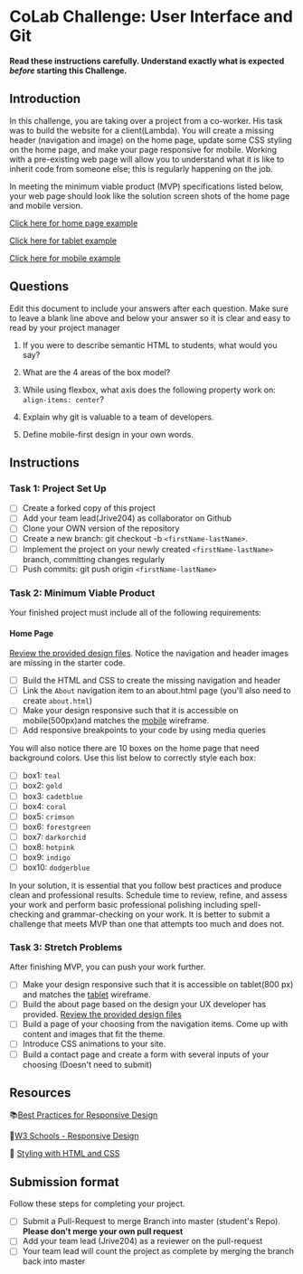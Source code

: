 # CoLab Challenge: User Interface and Git

**Read these instructions carefully. Understand exactly what is expected _before_ starting this Challenge.**

## Introduction

In this challenge, you are taking over a project from a co-worker. His task was to build the website for a client(Lambda). You will create a missing header (navigation and image) on the home page, update some CSS styling on the home page, and make your page responsive for mobile. Working with a pre-existing web page will allow you to understand what it is like to inherit code from someone else; this is regularly happening on the job.

In meeting the minimum viable product (MVP) specifications listed below, your web page should look like the solution screen shots of the home page and mobile version.

[Click here for home page example](https://vc-map-images.s3-us-west-1.amazonaws.com/logos/sprint-challenge-ui-home-example.png.png)

[Click here for tablet example](design/Tablet.png)

[Click here for mobile example](design/Mobile.png)

## Questions

Edit this document to include your answers after each question. Make sure to leave a blank line above and below your answer so it is clear and easy to read by your project manager

1. If you were to describe semantic HTML to students, what would you say?

2. What are the 4 areas of the box model?

3. While using flexbox, what axis does the following property work on: `align-items: center`?

4. Explain why git is valuable to a team of developers.

5. Define mobile-first design in your own words.

## Instructions

### Task 1: Project Set Up

- [ ] Create a forked copy of this project
- [ ] Add your team lead(Jrive204) as collaborator on Github
- [ ] Clone your OWN version of the repository
- [ ] Create a new branch: git checkout -b `<firstName-lastName>`.
- [ ] Implement the project on your newly created `<firstName-lastName>` branch, committing changes regularly
- [ ] Push commits: git push origin `<firstName-lastName>`

### Task 2: Minimum Viable Product

Your finished project must include all of the following requirements:

#### Home Page

[Review the provided design files](/design). Notice the navigation and header images are missing in the starter code.

- [ ] Build the HTML and CSS to create the missing navigation and header
- [ ] Link the `About` navigation item to an about.html page (you'll also need to create `about.html`)
- [ ] Make your design responsive such that it is accessible on mobile(500px)and matches the [mobile](design/Mobile.png) wireframe.
- [ ] Add responsive breakpoints to your code by using media queries

You will also notice there are 10 boxes on the home page that need background colors. Use this list below to correctly style each box:

- [ ] box1: `teal`
- [ ] box2: `gold`
- [ ] box3: `cadetblue`
- [ ] box4: `coral`
- [ ] box5: `crimson`
- [ ] box6: `forestgreen`
- [ ] box7: `darkorchid`
- [ ] box8: `hotpink`
- [ ] box9: `indigo`
- [ ] box10: `dodgerblue`

In your solution, it is essential that you follow best practices and produce clean and professional results. Schedule time to review, refine, and assess your work and perform basic professional polishing including spell-checking and grammar-checking on your work. It is better to submit a challenge that meets MVP than one that attempts too much and does not.

### Task 3: Stretch Problems

After finishing MVP, you can push your work further.

- [ ] Make your design responsive such that it is accessible on tablet(800 px) and matches the [tablet](design/Tablet.png) wireframe.
- [ ] Build the about page based on the design your UX developer has provided. [Review the provided design files](/design)
- [ ] Build a page of your choosing from the navigation items. Come up with content and images that fit the theme.
- [ ] Introduce CSS animations to your site.
- [ ] Build a contact page and create a form with several inputs of your choosing (Doesn't need to submit)

## Resources

📚[Best Practices for Responsive Design](https://www.browserstack.com/guide/responsive-design-breakpoints)

🤝[W3 Schools - Responsive Design](https://www.w3schools.com/html/html_responsive.asp)

👀 [Styling with HTML and CSS](https://www.w3schools.com/html/html_css.asp)

## Submission format

Follow these steps for completing your project.

- [ ] Submit a Pull-Request to merge <firstName-lastName> Branch into master (student's Repo). **Please don't merge your own pull request**
- [ ] Add your team lead (Jrive204) as a reviewer on the pull-request
- [ ] Your team lead will count the project as complete by merging the branch back into master

